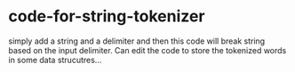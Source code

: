 # code-for-string-tokenizer
simply add a string and a delimiter and then this code will break string based on the input delimiter. Can edit the code to store the tokenized words in some data strucutres...
